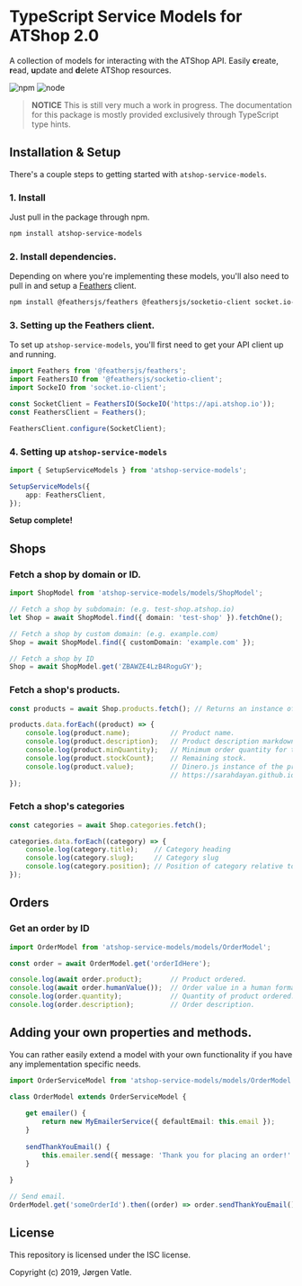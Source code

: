 # TypeScript Service Models for ATShop 2.0
A collection of models for interacting with the ATShop API. Easily **c**reate, **r**ead, **u**pdate and **d**elete 
ATShop resources.

![npm](https://img.shields.io/npm/v/atshop-service-models.svg)
![node](https://img.shields.io/node/v/atshop-service-models.svg)

> **NOTICE** This is still very much a work in progress. The documentation for this package is mostly provided 
exclusively through TypeScript type hints.

## Installation & Setup
There's a couple steps to getting started with `atshop-service-models`.

### 1. Install
Just pull in the package through npm.
```bash
npm install atshop-service-models
```

### 2. Install dependencies.
Depending on where you're implementing these models, you'll also need to pull in and setup a 
[Feathers](https://feathersjs.com/) client.
```bash
npm install @feathersjs/feathers @feathersjs/socketio-client socket.io-client
```

### 3. Setting up the Feathers client.
To set up `atshop-service-models`, you'll first need to get your API client up and running.
```typescript
import Feathers from '@feathersjs/feathers';
import FeathersIO from '@feathersjs/socketio-client';
import SockeIO from 'socket.io-client';

const SocketClient = FeathersIO(SockeIO('https://api.atshop.io'));
const FeathersClient = Feathers();

FeathersClient.configure(SocketClient);
```

### 4. Setting up `atshop-service-models`
```typescript
import { SetupServiceModels } from 'atshop-service-models';

SetupServiceModels({
    app: FeathersClient,
});
```

**Setup complete!**

## Shops

### Fetch a shop by domain or ID.
```typescript
import ShopModel from 'atshop-service-models/models/ShopModel';

// Fetch a shop by subdomain: (e.g. test-shop.atshop.io)
let Shop = await ShopModel.find({ domain: 'test-shop' }).fetchOne();

// Fetch a shop by custom domain: (e.g. example.com)
Shop = await ShopModel.find({ customDomain: 'example.com' });

// Fetch a shop by ID
Shop = await ShopModel.get('ZBAWZE4LzB4RoguGY');
```

### Fetch a shop's products.  
```typescript
const products = await Shop.products.fetch(); // Returns an instance of PaginatedServiceModel.

products.data.forEach((product) => {
    console.log(product.name);          // Product name.
    console.log(product.description);   // Product description markdown.
    console.log(product.minQuantity);   // Minimum order quantity for the product.
    console.log(product.stockCount);    // Remaining stock.
    console.log(product.value);         // Dinero.js instance of the product price.
                                        // https://sarahdayan.github.io/dinero.js/
});
```

### Fetch a shop's categories
```typescript
const categories = await Shop.categories.fetch();

categories.data.forEach((category) => {
    console.log(category.title);    // Category heading
    console.log(category.slug);     // Category slug
    console.log(category.position); // Position of category relative to other categories.
});
```

## Orders

### Get an order by ID
```typescript
import OrderModel from 'atshop-service-models/models/OrderModel';

const order = await OrderModel.get('orderIdHere');

console.log(await order.product);       // Product ordered. 
console.log(await order.humanValue());  // Order value in a human format.
console.log(order.quantity);            // Quantity of product ordered.
console.log(order.description);         // Order description.
```

## Adding your own properties and methods.
You can rather easily extend a model with your own functionality if you have any implementation specific needs.
```typescript
import OrderServiceModel from 'atshop-service-models/models/OrderModel';

class OrderModel extends OrderServiceModel {
    
    get emailer() {
        return new MyEmailerService({ defaultEmail: this.email });
    }
    
    sendThankYouEmail() {
        this.emailer.send({ message: 'Thank you for placing an order!' });
    }
    
}

// Send email.
OrderModel.get('someOrderId').then((order) => order.sendThankYouEmail());

```

## License
This repository is licensed under the ISC license.

Copyright (c) 2019, Jørgen Vatle.